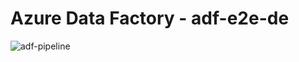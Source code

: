 # Azure Data Factory - adf-e2e-de

![adf-pipeline](https://github.com/user-attachments/assets/124ab5d1-e781-4229-9f0b-3dce0bc3806f)
